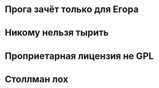 # Прога зачёт только для Егора
# Никому нельзя тырить
# Проприетарная лицензия не GPL
# Столлман лох
